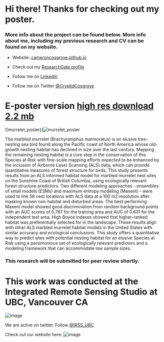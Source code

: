 # Hi there! Thanks for checking out my poster.

### More info about the project can be found below. More info about me, including my previous research and CV can be found on my website.

- Website: [cameroncosgrove.github.io](https://cameroncosgrove.github.io/)

- Check out my [ResearchGate profile](https://www.researchgate.net/profile/Cameron-Cosgrove-2) 

- Follow me on [LinkedIn](https://www.linkedin.com/in/cameron-cosgrove-19208417a/)

- Follow me on Twitter [@CryptidCosgrove](https://twitter.com/CryptidCosgrove)


# E-poster version [high res download 2.2 mb](murrelet_poster_TWS_final-compressed.pdf)


![murrelet_poster](![murrelet_poster](https://user-images.githubusercontent.com/35665619/200390333-1deafe97-4ef9-415a-8c1b-9f024c360e9b.jpg)






The marbled murrelet (Brachyramphus marmoratus) is an elusive tree-nesting sea bird found along the Pacific coast of North America whose old-growth nesting habitat has declined in size over the last century. Mapping the remaining nesting habitat is a core step in the conservation of this Species at Risk with fine-scale mapping efforts expected to be enhanced by the inclusion of Airborne Laser Scanning (ALS) data, which can provide quantitative measures of forest structure for birds. This study presents results from an ALS informed habitat model for marbled murrelet nest sites on the Sunshine Coast of British Columbia, using ecologically relevant forest structure predictors. Two different modeling approaches - ensembles of small models (ESMs) and maximum entropy modeling (Maxent) - were used to link 58 nest locations with ALS data at a 100 m2 resolution after masking known non-habitat and disturbed areas. The best performing Maxent model showed good discrimination from random background points with an AUC scores of 0.767 for the training area and AUC of 0.631 for the independent test area. High Boyce indexes showed that higher-ranked habitat was preferentially selected for in the landscape. These results align with other ALS marbled murrelet habitat models in the United States with similar accuracy and ecological conclusions. This study offers a quantitative way to predict sites with potential nesting habitat for an elusive Species at Risk using a parsimonious set of ecologically relevant predictors and a modeling framework that can accommodate low sample sizes.


### This research will be submitted for peer review shortly.


# This work was conducted at the Integrated Remote Sensing Studio at UBC, Vancouver CA


![image](https://user-images.githubusercontent.com/35665619/200389175-fe703a34-e9d0-437d-a3c7-543e7e143a78.png)


We are active on twitter. Follow [@IRSS_UBC](https://twitter.com/IRSS_UBC)

Check out our website here: 
![image](https://user-images.githubusercontent.com/35665619/200384984-68e6f1f2-2b6d-44d4-9d45-de01d10eb234.png)
